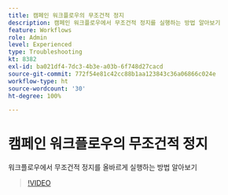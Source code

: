 ```yaml
---
title: 캠페인 워크플로우의 무조건적 정지
description: 캠페인 워크플로우에서 무조건적 정지를 실행하는 방법 알아보기
feature: Workflows
role: Admin
level: Experienced
type: Troubleshooting
kt: 8382
exl-id: ba021df4-7dc3-4b3e-a03b-6f748d27cacd
source-git-commit: 772f54e81c42cc88b1aa123843c36a06866c024e
workflow-type: ht
source-wordcount: '30'
ht-degree: 100%

---
```


# 캠페인 워크플로우의 무조건적 정지

워크플로우에서 무조건적 정지를 올바르게 실행하는 방법 알아보기

>[!VIDEO](https://video.tv.adobe.com/v/335887?quality=12)
